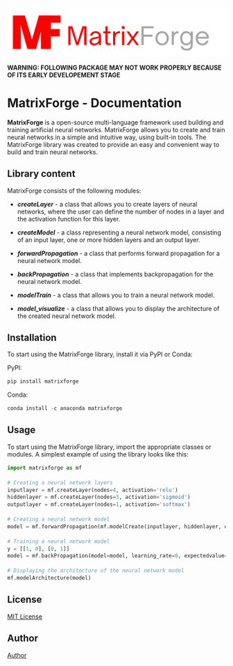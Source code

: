 ![Alt text](/branding/logo1.png "Optional title")

**WARNING: FOLLOWING PACKAGE MAY NOT WORK PROPERLY BECAUSE OF ITS EARLY DEVELOPEMENT STAGE**

# MatrixForge - Documentation
 
**MatrixForge** is a open-source multi-language framework used building and training artificial neural networks. MatrixForge allows you to create and train neural networks in a simple and intuitive way, using built-in tools. The MatrixForge library was created to provide an easy and convenient way to build and train neural networks.

## Library content
MatrixForge consists of the following modules:

- ***createLayer*** - a class that allows you to create layers of neural networks, where the user can define the number of nodes in a layer and the activation function for this layer.

- ***createModel*** - a class representing a neural network model, consisting of an input layer, one or more hidden layers and an output layer.

- ***forwardPropagation*** - a class that performs forward propagation for a neural network model.

- ***backPropagation*** - a class that implements backpropagation for the neural network model.

- ***modelTrain*** - a class that allows you to train a neural network model.

- ***model_visualize*** - a class that allows you to display the architecture of the created neural network model.

## Installation
To start using the MatrixForge library, install it via PyPI or Conda:

PyPI:
```python
pip install matrixforge
```
Conda:
```python
conda install -c anaconda matrixforge
```

## Usage
To start using the MatrixForge library, import the appropriate classes or modules. A simplest example of using the library looks like this:
```python
import matrixforge as mf

# Creating a neural network layers
inputlayer = mf.createLayer(nodes=4, activation='relu') 
hiddenlayer = mf.createLayer(nodes=3, activation='sigmoid')
outputlayer = mf.createLayer(nodes=1, activation='softmax')

# Creating a neural network model
model = mf.forwardPropagation(mf.modelCreate(inputlayer, hiddenlayer, outputlayer, hiddenlayeram=1), biasvalue=1)

# Training a neural network model
y = [[1, 0], [0, 1]]
model = mf.backPropagation(model=model, learning_rate=0, expectedvalue=y)

# Displaying the architecture of the neural network model
mf.modelArchitecture(model)
```

## License
[MIT License](/LICENCE.txt)

## Author
[Author](/LICENCE.txt)
